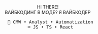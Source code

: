 <div align="center">
HI THERE!
<br>
ВАЙБКОДИНГ В МОДЕ? Я ВАЙБКОДЕР
<br>
<pre>
  💼 CMW • Analyst • Automatization
  ⌨️ JS • TS • React
</pre>
<br><br>
</div>
